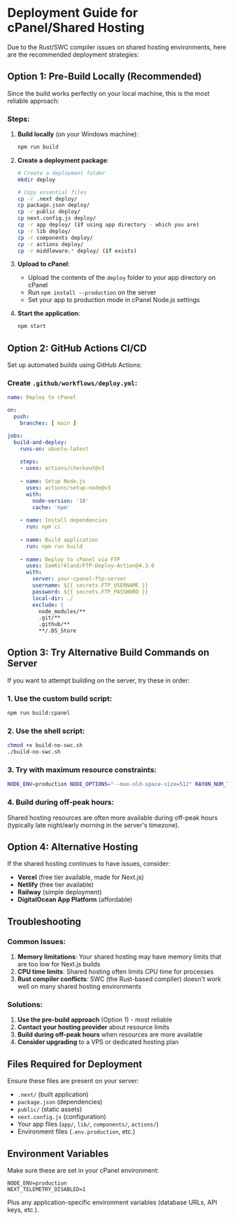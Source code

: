 # Deployment Guide for cPanel/Shared Hosting

Due to the Rust/SWC compiler issues on shared hosting environments, here are the recommended deployment strategies:

## Option 1: Pre-Build Locally (Recommended)

Since the build works perfectly on your local machine, this is the most reliable approach:

### Steps:

1. **Build locally** (on your Windows machine):
   ```bash
   npm run build
   ```

2. **Create a deployment package**:
   ```bash
   # Create a deployment folder
   mkdir deploy
   
   # Copy essential files
   cp -r .next deploy/
   cp package.json deploy/
   cp -r public deploy/
   cp next.config.js deploy/
   cp -r app deploy/ (if using app directory - which you are)
   cp -r lib deploy/
   cp -r components deploy/
   cp -r actions deploy/
   cp -r middleware.* deploy/ (if exists)
   ```

3. **Upload to cPanel**:
   - Upload the contents of the `deploy` folder to your app directory on cPanel
   - Run `npm install --production` on the server
   - Set your app to production mode in cPanel Node.js settings

4. **Start the application**:
   ```bash
   npm start
   ```

## Option 2: GitHub Actions CI/CD

Set up automated builds using GitHub Actions:

### Create `.github/workflows/deploy.yml`:

```yaml
name: Deploy to cPanel

on:
  push:
    branches: [ main ]

jobs:
  build-and-deploy:
    runs-on: ubuntu-latest
    
    steps:
    - uses: actions/checkout@v3
    
    - name: Setup Node.js
      uses: actions/setup-node@v3
      with:
        node-version: '18'
        cache: 'npm'
    
    - name: Install dependencies
      run: npm ci
    
    - name: Build application
      run: npm run build
    
    - name: Deploy to cPanel via FTP
      uses: SamKirkland/FTP-Deploy-Action@4.3.0
      with:
        server: your-cpanel-ftp-server
        username: ${{ secrets.FTP_USERNAME }}
        password: ${{ secrets.FTP_PASSWORD }}
        local-dir: ./
        exclude: |
          node_modules/**
          .git/**
          .github/**
          **/.DS_Store
```

## Option 3: Try Alternative Build Commands on Server

If you want to attempt building on the server, try these in order:

### 1. Use the custom build script:
```bash
npm run build:cpanel
```

### 2. Use the shell script:
```bash
chmod +x build-no-swc.sh
./build-no-swc.sh
```

### 3. Try with maximum resource constraints:
```bash
NODE_ENV=production NODE_OPTIONS="--max-old-space-size=512" RAYON_NUM_THREADS=1 RUST_BACKTRACE=0 UV_USE_IO_URING=0 NEXT_TELEMETRY_DISABLED=1 npx next build
```

### 4. Build during off-peak hours:
Shared hosting resources are often more available during off-peak hours (typically late night/early morning in the server's timezone).

## Option 4: Alternative Hosting

If the shared hosting continues to have issues, consider:

- **Vercel** (free tier available, made for Next.js)
- **Netlify** (free tier available)
- **Railway** (simple deployment)
- **DigitalOcean App Platform** (affordable)

## Troubleshooting

### Common Issues:

1. **Memory limitations**: Your shared hosting may have memory limits that are too low for Next.js builds
2. **CPU time limits**: Shared hosting often limits CPU time for processes
3. **Rust compiler conflicts**: SWC (the Rust-based compiler) doesn't work well on many shared hosting environments

### Solutions:

1. **Use the pre-build approach** (Option 1) - most reliable
2. **Contact your hosting provider** about resource limits
3. **Build during off-peak hours** when resources are more available
4. **Consider upgrading** to a VPS or dedicated hosting plan

## Files Required for Deployment

Ensure these files are present on your server:

- `.next/` (built application)
- `package.json` (dependencies)
- `public/` (static assets)
- `next.config.js` (configuration)
- Your app files (`app/`, `lib/`, `components/`, `actions/`)
- Environment files (`.env.production`, etc.)

## Environment Variables

Make sure these are set in your cPanel environment:

```
NODE_ENV=production
NEXT_TELEMETRY_DISABLED=1
```

Plus any application-specific environment variables (database URLs, API keys, etc.).